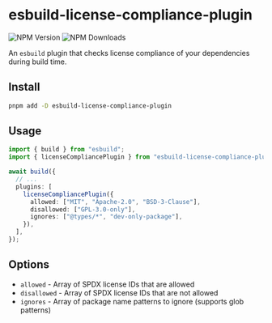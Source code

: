 # esbuild-license-compliance-plugin

![NPM Version](https://img.shields.io/npm/v/esbuild-license-compliance-plugin?style=for-the-badge) ![NPM Downloads](https://img.shields.io/npm/dw/esbuild-license-compliance-plugin?style=for-the-badge)

An `esbuild` plugin that checks license compliance of your dependencies during build time.

## Install

```bash
pnpm add -D esbuild-license-compliance-plugin
```

## Usage

```ts
import { build } from "esbuild";
import { licenseCompliancePlugin } from "esbuild-license-compliance-plugin";

await build({
  // ...
  plugins: [
    licenseCompliancePlugin({
      allowed: ["MIT", "Apache-2.0", "BSD-3-Clause"],
      disallowed: ["GPL-3.0-only"],
      ignores: ["@types/*", "dev-only-package"],
    }),
  ],
});
```

## Options

- `allowed` - Array of SPDX license IDs that are allowed
- `disallowed` - Array of SPDX license IDs that are not allowed
- `ignores` - Array of package name patterns to ignore (supports glob patterns)

